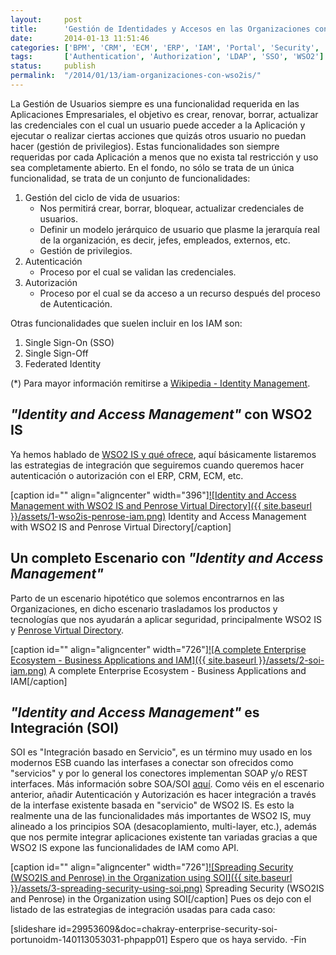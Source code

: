```yaml
---
layout:     post
title:      'Gestión de Identidades y Accesos en las Organizaciones con WSO2 IS'
date:       2014-01-13 11:51:46
categories: ['BPM', 'CRM', 'ECM', 'ERP', 'IAM', 'Portal', 'Security', 'SOA']
tags:       ['Authentication', 'Authorization', 'LDAP', 'SSO', 'WSO2']
status:     publish 
permalink:  "/2014/01/13/iam-organizaciones-con-wso2is/"
---
```

La Gestión de Usuarios siempre es una funcionalidad requerida en las Aplicaciones Empresariales, el objetivo es crear, renovar, borrar, actualizar las credenciales con el cual un usuario puede acceder a la Aplicación y ejecutar o realizar ciertas acciones que quizás otros usuario no puedan hacer (gestión de privilegios). 
Estas funcionalidades son siempre requeridas por cada Aplicación a menos que no exista tal restricción y uso sea completamente abierto. En el fondo, no sólo se trata de un única funcionalidad, se trata de un conjunto de funcionalidades:

1. Gestión del ciclo de vida de usuarios:
   * Nos permitirá crear, borrar, bloquear, actualizar credenciales de usuarios.
   * Definir un modelo jerárquico de usuario que plasme la jerarquía real de la organización, es decir, jefes, empleados, externos, etc.
   * Gestión de privilegios.
2. Autenticación
   * Proceso por el cual se validan las credenciales.
3. Autorización
   * Proceso por el cual se da acceso a un recurso después del proceso de Autenticación.

Otras funcionalidades que suelen incluir en los IAM son:
1. Single Sign-On (SSO)
2. Single Sign-Off
3. Federated Identity

(*) Para mayor información remitirse a [Wikipedia - Identity Management](http://en.wikipedia.org/wiki/Identity_management "Wikipedia - Identity Management").

<!-- more -->

## _"Identity and Access Management"_ con WSO2 IS

Ya hemos hablado de [WSO2 IS y qué ofrece](http://holisticsecurity.wordpress.com/2013/11/28/starting-wso2-identity-server/ "STARTING WITH WSO2 IDENTITY SERVER \(SECURITY AS SERVICE\)"), aquí básicamente listaremos las estrategias de integración que seguiremos cuando queremos hacer autenticación o autorización con el ERP, CRM, ECM, etc.

[caption id="" align="aligncenter" width="396"][![Identity and Access Management with WSO2 IS and Penrose Virtual Directory]({{ site.baseurl }}/assets/1-wso2is-penrose-iam.png)](https://dl.dropboxusercontent.com/u/2961879/blog.sec/blog20131231_iam_wso2is/1-wso2is-penrose-iam.png) Identity and Access Management with WSO2 IS and Penrose Virtual Directory[/caption]

## Un completo Escenario con _"Identity and Access Management"_

Parto de un escenario hipotético que solemos encontrarnos en las Organizaciones, en dicho escenario trasladamos los productos y tecnologías que nos ayudarán a aplicar seguridad, principalmente WSO2 IS y [Penrose Virtual Directory](https://github.com/Chilcano/penrose-server "Penrose Virtual Directory").

[caption id="" align="aligncenter" width="726"][![A complete Enterprise Ecosystem - Business Applications and IAM]({{ site.baseurl }}/assets/2-soi-iam.png)](https://dl.dropboxusercontent.com/u/2961879/blog.sec/blog20131231_iam_wso2is/2-soi-iam.png) A complete Enterprise Ecosystem - Business Applications and IAM[/caption]

## _"Identity and Access Management"_ es Integración (SOI)

SOI es "Integración basado en Servicio", es un término muy usado en los modernos ESB cuando las interfases a conectar son ofrecidos como "servicios" y por lo general los conectores implementan SOAP y/o REST interfaces. Más información sobre SOA/SOI [aquí](http://en.wikipedia.org/wiki/Service-oriented_architecture_implementation_framework#Service-oriented_integration "SOA and SOI").
Como véis en el escenario anterior, añadir Autenticación y Autorización es hacer integración a través de la interfase existente basada en "servicio" de WSO2 IS. Es esto la realmente una de las funcionalidades más importantes de WSO2 IS, muy alineado a los principios SOA (desacoplamiento, multi-layer, etc.), además que nos permite integrar aplicaciones existente tan variadas gracias a que WSO2 IS expone las funcionalidades de IAM como API.

[caption id="" align="aligncenter" width="726"][![Spreading Security \(WSO2IS and Penrose\) in the Organization using SOI]({{ site.baseurl }}/assets/3-spreading-security-using-soi.png)](https://dl.dropboxusercontent.com/u/2961879/blog.sec/blog20131231_iam_wso2is/3-spreading-security-using-soi.png) Spreading Security (WSO2IS and Penrose) in the Organization using SOI[/caption]
Pues os dejo con el listado de las estrategias de integración usadas para cada caso:

[slideshare id=29953609&doc=chakray-enterprise-security-soi-portunoidm-140113053031-phpapp01]
Espero que os haya servido.
-Fin
